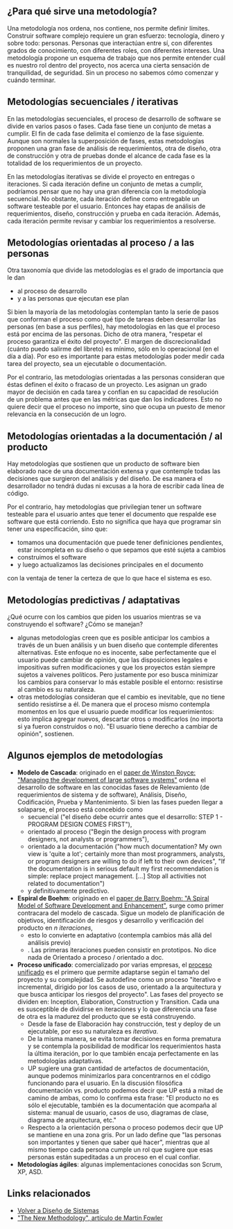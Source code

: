¿Para qué sirve una metodología?
--------------------------------

Una metodología nos ordena, nos contiene, nos permite definir límites. Construir software complejo requiere un gran esfuerzo: tecnología, dinero y sobre todo: personas. Personas que interactúan entre sí, con diferentes grados de conocimiento, con diferentes roles, con diferentes intereses. Una metodología propone un esquema de trabajo que nos permite entender cuál es nuestro rol dentro del proyecto, nos acerca una cierta sensación de tranquilidad, de seguridad. Sin un proceso no sabemos cómo comenzar y cuándo terminar.

Metodologías secuenciales / iterativas
--------------------------------------

En las metodologías secuenciales, el proceso de desarrollo de software se divide en varios pasos o fases. Cada fase tiene un conjunto de metas a cumplir. El fin de cada fase delimita el comienzo de la fase siguiente. Aunque son normales la superposición de fases, estas metodologías proponen una gran fase de análisis de requerimientos, otra de diseño, otra de construcción y otra de pruebas donde el alcance de cada fase es la totalidad de los requerimientos de un proyecto.

En las metodologías iterativas se divide el proyecto en entregas o iteraciones. Si cada iteración define un conjunto de metas a cumplir, podríamos pensar que no hay una gran diferencia con la metodología secuencial. No obstante, cada iteración define como entregable un software testeable por el usuario. Entonces hay etapas de análisis de requerimientos, diseño, construcción y prueba en cada iteración. Además, cada iteración permite revisar y cambiar los requerimientos a resolverse.

Metodologías orientadas al proceso / a las personas
---------------------------------------------------

Otra taxonomía que divide las metodologías es el grado de importancia que le dan

-   al proceso de desarrollo
-   y a las personas que ejecutan ese plan

Si bien la mayoría de las metodologías contemplan tanto la serie de pasos que conforman el proceso como qué tipo de tareas deben desarrollar las personas (en base a sus perfiles), hay metodologías en las que el proceso está por encima de las personas. Dicho de otra manera, "respetar el proceso garantiza el éxito del proyecto". El margen de discrecionalidad (cuánto puedo salirme del libreto) es mínimo, sólo en lo operacional (en el día a día). Por eso es importante para estas metodologías poder medir cada tarea del proyecto, sea un ejecutable o documentación.

Por el contrario, las metodologías orientadas a las personas consideran que éstas definen el éxito o fracaso de un proyecto. Les asignan un grado mayor de decisión en cada tarea y confían en su capacidad de resolución de un problema antes que en las métricas que dan los indicadores. Esto no quiere decir que el proceso no importe, sino que ocupa un puesto de menor relevancia en la consecución de un logro.

Metodologías orientadas a la documentación / al producto
--------------------------------------------------------

Hay metodologías que sostienen que un producto de software bien elaborado nace de una documentación extensa y que contemple todas las decisiones que surgieron del análisis y del diseño. De esa manera el desarrollador no tendrá dudas ni excusas a la hora de escribir cada línea de código.

Por el contrario, hay metodologías que privilegian tener un software testeable para el usuario antes que tener el documento que respalde ese software que está corriendo. Esto no significa que haya que programar sin tener una especificación, sino que:

-   tomamos una documentación que puede tener definiciones pendientes, estar incompleta en su diseño o que sepamos que esté sujeta a cambios
-   construimos el software
-   y luego actualizamos las decisiones principales en el documento

con la ventaja de tener la certeza de que lo que hace el sistema es eso.

Metodologías predictivas / adaptativas
--------------------------------------

¿Qué ocurre con los cambios que piden los usuarios mientras se va construyendo el software? ¿Cómo se manejan?

-   algunas metodologías creen que es posible anticipar los cambios a través de un buen análisis y un buen diseño que contemple diferentes alternativas. Este enfoque no es inocente, sabe perfectamente que el usuario puede cambiar de opinión, que las disposiciones legales e impositivas sufren modificaciones y que los proyectos están siempre sujetos a vaivenes políticos. Pero justamente por eso busca minimizar los cambios para conservar lo más estable posible el entorno: resistirse al cambio es su naturaleza.
-   otras metodologías consideran que el cambio es inevitable, que no tiene sentido resistirse a él. De manera que el proceso mismo contempla momentos en los que el usuario puede modificar los requerimientos: esto implica agregar nuevos, descartar otros o modificarlos (no importa si ya fueron construidos o no). "El usuario tiene derecho a cambiar de opinión", sostienen.

Algunos ejemplos de metodologías
--------------------------------

-   **Modelo de Cascada**: originado en el [paper de Winston Royce: "Managing the development of large software systems"](http://www.cs.umd.edu/class/spring2003/cmsc838p/Process/waterfall.pdf) ordena el desarrollo de software en las conocidas fases de Relevamiento (de requerimientos de sistema y de software), Análisis, Diseño, Codificación, Prueba y Mantenimiento. Si bien las fases pueden llegar a solaparse, el proceso está concebido como
    -   secuencial ("el diseño debe ocurrir antes que el desarrollo: STEP 1 - PROGRAM DESIGN COMES FIRST"),
    -   orientado al proceso ("Begin the design process with program designers, not analysts or programmers"),
    -   orientado a la documentación ("how much documentation? My own view is 'quite a lot'; certainly more than most programmers, analysts, or program designers are willing to do if left to their own devices", "If the documentation is in serious default my first recommendation is simple: replace project management. \[...\] Stop all activities not related to documentation")
    -   y definitivamente predictivo.
-   **Espiral de Boehm**: originado en el [paper de Barry Boehm: "A Spiral Model of Software Development and Enhancement"](http://www.cs.umd.edu/class/spring2003/cmsc838p/Process/spiral.pdf), surge como primer contracara del modelo de cascada. Sigue un modelo de planificación de objetivos, identificación de riesgos y desarrollo y verificación del producto en *n iteraciones*,
    -   esto lo convierte en adaptativo (contempla cambios más allá del análisis previo)
    -   . Las primeras iteraciones pueden consistir en prototipos. No dice nada de Orientado a proceso / orientado a doc.
-   **Proceso unificado**: comercializado por varias empresas, el [proceso unificado](http://en.wikipedia.org/wiki/Unified_Process) es el primero que permite adaptarse según el tamaño del proyecto y su complejidad. Se autodefine como un proceso "iterativo e incremental, dirigido por los casos de uso, orientado a la arquitectura y que busca anticipar los riesgos del proyecto". Las fases del proyecto se dividen en: Inception, Elaboration, Construction y Transition. Cada una es susceptible de dividirse en iteraciones y lo que diferencia una fase de otra es la madurez del producto que se está construyendo.
    -   Desde la fase de Elaboración hay construcción, test y deploy de un ejecutable, por eso su naturaleza es *iterativa*.
    -   De la misma manera, se evita tomar decisiones en forma prematura y se contempla la posibilidad de modificar los requerimientos hasta la última iteración, por lo que también encaja perfectamente en las metodologías adaptativas.
    -   UP sugiere una gran cantidad de artefactos de documentación, aunque podemos minimizarlos para concentrarnos en el código funcionando para el usuario. En la discusión filosófica documentación vs. producto podemos decir que UP está a mitad de camino de ambas, como lo confirma esta frase: "El producto no es sólo el ejecutable, también es la documentación que acompaña al sistema: manual de usuario, casos de uso, diagramas de clase, diagrama de arquitectura, etc."
    -   Respecto a la orientación persona o proceso podemos decir que UP se mantiene en una zona gris. Por un lado define que "las personas son importantes y tienen que saber qué hacer", mientras que al mismo tiempo cada persona cumple un rol que sugiere que esas personas están supeditadas a un proceso en el cual confiar.
-   **Metodologías ágiles**: algunas implementaciones conocidas son Scrum, XP, ASD.

Links relacionados
------------------

-   [Volver a Diseño de Sistemas](design-temario.html)
-   ["The New Methodology", artículo de Martin Fowler](http://martinfowler.com/articles/newMethodology.html)

